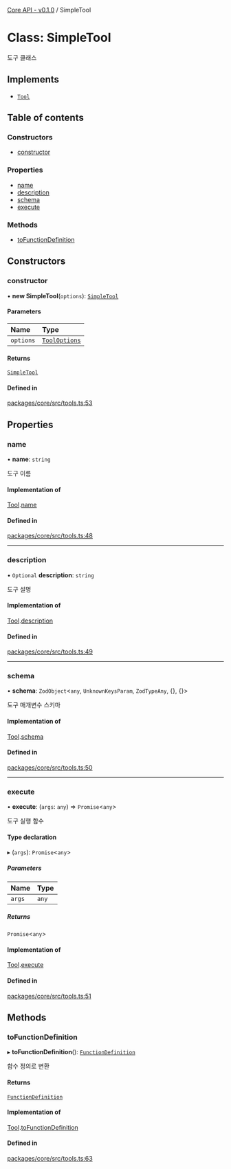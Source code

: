 [Core API - v0.1.0](/api-reference/core/) / SimpleTool

# Class: SimpleTool

도구 클래스

## Implements

- [`Tool`](/api-reference/core/interfaces/Tool.md)

## Table of contents

### Constructors

- [constructor](#constructor)

### Properties

- [name](#name)
- [description](#description)
- [schema](#schema)
- [execute](#execute)

### Methods

- [toFunctionDefinition](#tofunctiondefinition)

## Constructors

### <a id="constructor" name="constructor"></a> constructor

• **new SimpleTool**(`options`): [`SimpleTool`]()

#### Parameters

| Name | Type |
| :------ | :------ |
| `options` | [`ToolOptions`](/api-reference/core/interfaces/ToolOptions.md) |

#### Returns

[`SimpleTool`]()

#### Defined in

[packages/core/src/tools.ts:53](https://github.com/robotaio/robota/blob/main/packages/core/src/tools.ts#L53)

## Properties

### <a id="name" name="name"></a> name

• **name**: `string`

도구 이름

#### Implementation of

[Tool](/api-reference/core/interfaces/Tool.md).[name](/api-reference/core/interfaces/Tool.md#name)

#### Defined in

[packages/core/src/tools.ts:48](https://github.com/robotaio/robota/blob/main/packages/core/src/tools.ts#L48)

___

### <a id="description" name="description"></a> description

• `Optional` **description**: `string`

도구 설명

#### Implementation of

[Tool](/api-reference/core/interfaces/Tool.md).[description](/api-reference/core/interfaces/Tool.md#description)

#### Defined in

[packages/core/src/tools.ts:49](https://github.com/robotaio/robota/blob/main/packages/core/src/tools.ts#L49)

___

### <a id="schema" name="schema"></a> schema

• **schema**: `ZodObject`\<`any`, `UnknownKeysParam`, `ZodTypeAny`, {}, {}\>

도구 매개변수 스키마

#### Implementation of

[Tool](/api-reference/core/interfaces/Tool.md).[schema](/api-reference/core/interfaces/Tool.md#schema)

#### Defined in

[packages/core/src/tools.ts:50](https://github.com/robotaio/robota/blob/main/packages/core/src/tools.ts#L50)

___

### <a id="execute" name="execute"></a> execute

• **execute**: (`args`: `any`) => `Promise`\<`any`\>

도구 실행 함수

#### Type declaration

▸ (`args`): `Promise`\<`any`\>

##### Parameters

| Name | Type |
| :------ | :------ |
| `args` | `any` |

##### Returns

`Promise`\<`any`\>

#### Implementation of

[Tool](/api-reference/core/interfaces/Tool.md).[execute](/api-reference/core/interfaces/Tool.md#execute)

#### Defined in

[packages/core/src/tools.ts:51](https://github.com/robotaio/robota/blob/main/packages/core/src/tools.ts#L51)

## Methods

### <a id="tofunctiondefinition" name="tofunctiondefinition"></a> toFunctionDefinition

▸ **toFunctionDefinition**(): [`FunctionDefinition`](/api-reference/core/interfaces/FunctionDefinition.md)

함수 정의로 변환

#### Returns

[`FunctionDefinition`](/api-reference/core/interfaces/FunctionDefinition.md)

#### Implementation of

[Tool](/api-reference/core/interfaces/Tool.md).[toFunctionDefinition](/api-reference/core/interfaces/Tool.md#tofunctiondefinition)

#### Defined in

[packages/core/src/tools.ts:63](https://github.com/robotaio/robota/blob/main/packages/core/src/tools.ts#L63)
